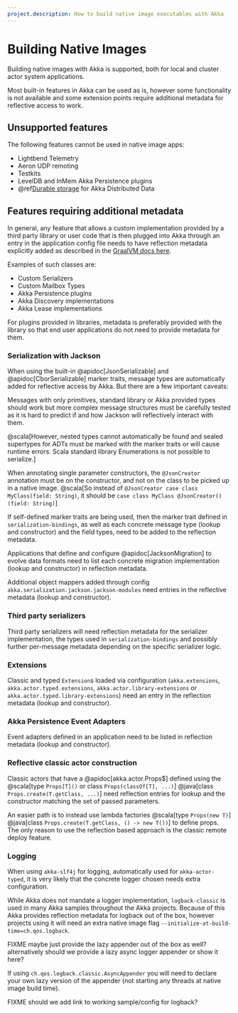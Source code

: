 ```yaml
---
project.description: How to build native image executables with Akka
---
```

# Building Native Images

Building native images with Akka is supported, both for local and cluster actor system applications. 

Most built-in features in Akka can be used as is, however some functionality is not available and some extension points
require additional metadata for reflective access to work.

## Unsupported features

The following features cannot be used in native image apps:

* Lightbend Telemetry
* Aeron UDP remoting
* Testkits
* LevelDB and InMem Akka Persistence plugins
* @ref[Durable storage](../typed/distributed-data.md#durable-storage) for Akka Distributed Data

## Features requiring additional metadata

In general, any feature that allows a custom implementation provided by a third party library or user code that is
then plugged into Akka through an entry in the application config file needs to have reflection metadata explicitly added
as described in the [GraalVM docs here](https://www.graalvm.org/latest/reference-manual/native-image/metadata/).

Examples of such classes are:

 * Custom Serializers
 * Custom Mailbox Types
 * Akka Persistence plugins
 * Akka Discovery implementations
 * Akka Lease implementations

For plugins provided in libraries, metadata is preferably provided with the library so that end user applications
do not need to provide metadata for them.

### Serialization with Jackson

When using the built-in @apidoc[JsonSerializable] and @apidoc[CborSerializable] marker traits, message types are automatically added
for reflective access by Akka. But there are a few important caveats:

Messages with only primitives, standard library or Akka provided types should work but more complex
message structures must be carefully tested as it is hard to predict if and how Jackson will reflectively interact with them.

@scala[However, nested types cannot automatically be found and sealed supertypes for ADTs must be marked with the marker 
traits or will cause runtime errors. Scala standard library Enumerations is not possible to serialize.]

When annotating single parameter constructors, the `@JsonCreator` annotation must be on the constructor, and not on the 
class to be picked up in a native image. @scala[So instead of `@JsonCreator case class MyClass(field: String)`, it should be `case class MyClass @JsonCreator() (field: String)`]

If self-defined marker traits are being used, then the marker trait defined in `serialization-bindings`, as well as each 
concrete message type (lookup and constructor) and the field types, need to be added to the reflection metadata.

Applications that define and configure @apidoc[JacksonMigration] to evolve data formats need to list each concrete
migration implementation (lookup and constructor) in reflection metadata.

Additional object mappers added through config `akka.serialization.jackson.jackson-modules` need entries in the reflective 
metadata (lookup and constructor).

### Third party serializers

Third party serializers will need reflection metadata for the serializer implementation, the types used in `serialization-bindings`
and possibly further per-message metadata depending on the specific serializer logic.

### Extensions

Classic and typed `Extension`s loaded via configuration (`akka.extensions`, `akka.actor.typed.extensions`, `akka.actor.library-extensions` or `akka.actor.typed.library-extensions`)
need an entry in the reflection metadata (lookup and constructor).

### Akka Persistence Event Adapters

Event adapters defined in an application need to be listed in reflection metadata (lookup and constructor).

### Reflective classic actor construction

Classic actors that have a @apidoc[akka.actor.Props$] defined using the @scala[type `Props[T]()` or class `Props(classOf[T], ...)`] 
@java[class `Props.create(T.getClass, ...)`] need reflection entries for lookup and the constructor matching the set of passed parameters. 

An easier path is to instead use lambda factories @scala[type `Props(new T)`]
@java[class `Props.create(T.getClass, () -> new T())`] to define props. The only reason to use the reflection based approach
is the classic remote deploy feature.

### Logging

When using `akka-slf4j` for logging, automatically used for `akka-actor-typed`, it is very likely that the concrete logger
chosen needs extra configuration.

While Akka does not mandate a logger implementation, `logback-classic` is used in many Akka samples throughout the Akka projects. 
Because of this Akka provides reflection metadata for logback out of the box, however projects using it will need an extra
native image flag `--initialize-at-build-time=ch.qos.logback`.

FIXME maybe just provide the lazy appender out of the box as well? 
      alternatively should we provide a lazy async logger appender or show it here?

If using `ch.qos.logback.classic.AsyncAppender` you will need to declare your own lazy version of the appender (not starting any threads at native image build time).

FIXME should we add link to working sample/config for logback?
